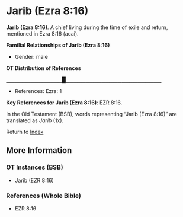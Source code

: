# Jarib (Ezra 8:16)
**Jarib (Ezra 8:16)**. 
A chief living during the time of exile and return, mentioned in Ezra 8:16 (acai). 




**Familial Relationships of Jarib (Ezra 8:16)**


* Gender: male


**OT Distribution of References**

▁▁▁▁▁▁▁▁▁▁▁▁▁▁█▁▁▁▁▁▁▁▁▁▁▁▁▁▁▁▁▁▁▁▁▁▁▁▁
* References: Ezra: 1



**Key References for Jarib (Ezra 8:16)**: 
EZR 8:16. 


In the Old Testament (BSB), words representing “Jarib (Ezra 8:16)” are translated as 
*Jarib* (1x). 




Return to [Index](00-Index.md)

## More Information

### OT Instances (BSB)

* Jarib (EZR 8:16)



### References (Whole Bible)

* EZR 8:16



